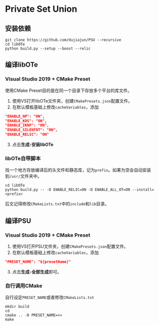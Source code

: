# Private Set Union

## 安装依赖

```shell
git clone https://github.com/dujiajun/PSU --recursive
cd libOTe
python build.py --setup --boost --relic
```

## 编译libOTe

### Visual Studio 2019 + CMake Preset
使用CMake Preset目的是在同一个目录下存放多个平台的库文件。

1. 使用VS打开libOTe文件夹，创建`CMakePresets.json`配置文件。
2. 在默认模板基础上修改`cacheVariables`，添加
```json
"ENABLE_NP": "ON",
"ENABLE_KOS": "ON",
"ENABLE_IKNP": "ON",
"ENABLE_SILENTOT": "ON",
"ENABLE_RELIC": "ON"
```
3. 点击**生成-安装libOTe**

### libOTe自带脚本

找一个地方存放编译后的头文件和静态库，记为`prefix`。如果为空会自动安装到`/usr/`文件夹中。
```shell
cd libOTe
python build.py -- -D ENABLE_RELIC=ON -D ENABLE_ALL_OT=ON --install=<prefix>
```
后文记得修改`CMakeLists.txt`中的`include`和`lib`目录。

## 编译PSU

### Visual Studio 2019 + CMake Preset
1. 使用VS打开PSU文件夹，创建`CMakePresets.json`配置文件。
2. 在默认模板基础上修改`cacheVariables`，添加
```json
"PRESET_NAME": "${presetName}"
```
3. 点击**生成-全部生成**即可。

### 自行调用CMake

自行设定`PRESET_NAME`或者修改`CMakeLists.txt`

```shell
mkdir build
cd
cmake .. -D PRESET_NAME=<>
make
```
